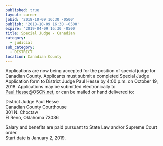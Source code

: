```yaml
---
published: true
layout: career
jobid: '2018-10-09 16:30 -0500'
publish: '2018-10-09 16:30 -0500'
expire: '2019-04-09 16:30 -0500'
title: Special Judge - Canadian
category:
  - judicial
sub_category:
  - DISTRICT
location: Canadian County
---
```

Applications are now being accepted for the position of special judge for Canadian County. Applicants must submit a completed Special Judge Application form to District Judge Paul Hesse by 4:00 p.m. on October 19, 2018. Applications may be submitted electronically to [Paul.Hesse@OSCN.net](mailto:Paul.Hesse@OSCN.net), or can be mailed or hand delivered to:

District Judge Paul Hesse  
Canadian County Courthouse  
301 N. Choctaw  
El Reno, Oklahoma  73036  

Salary and benefits are paid pursuant to State Law and/or Supreme Court order.  
Start date is January 2, 2019.
